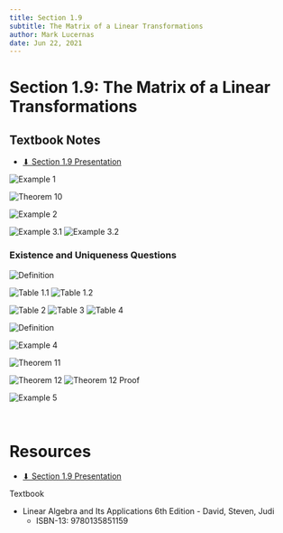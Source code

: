 ```yaml
---
title: Section 1.9
subtitle: The Matrix of a Linear Transformations
author: Mark Lucernas
date: Jun 22, 2021
---
```



# Section 1.9: The Matrix of a Linear Transformations

## Textbook Notes

- [⬇ Section 1.9 Presentation](file:../../../../../../files/summer-2021/MATH-254/notes/ch-1/sec_1-9/sec_1-9_presentation.pptx)

![Example 1](../../../../../../files/summer-2021/MATH-254/notes/ch-1/sec_1-9/sec_1-9_example_1.png)

![Theorem 10](../../../../../../files/summer-2021/MATH-254/notes/ch-1/sec_1-9/sec_1-9_theorem_10.png)

![Example 2](../../../../../../files/summer-2021/MATH-254/notes/ch-1/sec_1-9/sec_1-9_example_2.png)

![Example 3.1](../../../../../../files/summer-2021/MATH-254/notes/ch-1/sec_1-9/sec_1-9_example_3-1.png)
![Example 3.2](../../../../../../files/summer-2021/MATH-254/notes/ch-1/sec_1-9/sec_1-9_example_3-2.png)

### Existence and Uniqueness Questions

![Definition](../../../../../../files/summer-2021/MATH-254/notes/ch-1/sec_1-9/sec_1-9_definition_existence_and_uniqueness_questions_1.png)

![Table 1.1](../../../../../../files/summer-2021/MATH-254/notes/ch-1/sec_1-9/sec_1-9_table_1-1.png)
![Table 1.2](../../../../../../files/summer-2021/MATH-254/notes/ch-1/sec_1-9/sec_1-9_table_1-2.png)

![Table 2](../../../../../../files/summer-2021/MATH-254/notes/ch-1/sec_1-9/sec_1-9_table_2.png)
![Table 3](../../../../../../files/summer-2021/MATH-254/notes/ch-1/sec_1-9/sec_1-9_table_3.png)
![Table 4](../../../../../../files/summer-2021/MATH-254/notes/ch-1/sec_1-9/sec_1-9_table_4.png)

![Definition](../../../../../../files/summer-2021/MATH-254/notes/ch-1/sec_1-9/sec_1-9_definition_existence_and_uniqueness_questions_2.png)

![Example 4](../../../../../../files/summer-2021/MATH-254/notes/ch-1/sec_1-9/sec_1-9_example_4.png)

![Theorem 11](../../../../../../files/summer-2021/MATH-254/notes/ch-1/sec_1-9/sec_1-9_theorem_11.png)

![Theorem 12](../../../../../../files/summer-2021/MATH-254/notes/ch-1/sec_1-9/sec_1-9_theorem_12.png)
![Theorem 12 Proof](../../../../../../files/summer-2021/MATH-254/notes/ch-1/sec_1-9/sec_1-9_theorem_12_proof.png)

![Example 5](../../../../../../files/summer-2021/MATH-254/notes/ch-1/sec_1-9/sec_1-9_example_5.png)

<br>

# Resources

- [⬇ Section 1.9 Presentation](file:../../../../../../files/summer-2021/MATH-254/notes/ch-1/sec_1-9/sec_1-9_presentation.pptx)

Textbook

+ Linear Algebra and Its Applications 6th Edition - David, Steven, Judi
  + ISBN-13: 9780135851159

